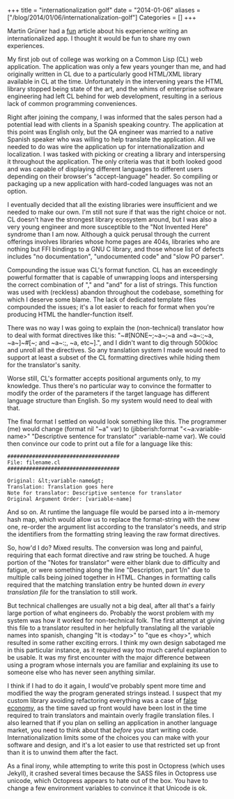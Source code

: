 +++
title = "internationalization golf"
date = "2014-01-06"
aliases = ["/blog/2014/01/06/internationalization-golf"]
Categories = []
+++

Martin Grüner had a [fun](http://martingryner.com/software-localization-is-tricky/) article about his experience writing an internationalized app. I thought it would be fun to share my own experiences.

My first job out of college was working on a Common Lisp (CL) web application. The application was only a few years younger than me, and had originally written in CL due to a particularly good HTML/XML library available in CL at the time. Unfortunately in the intervening years the HTML library stopped being state of the art, and the whims of enterprise software engineering had left CL behind for web development, resulting in a serious lack of common programming conveniences.

Right after joining the company, I was informed that the sales person had a potential lead with clients in a Spanish speaking country. The application at this point was English only, but the QA engineer was married to a native Spanish speaker who was willing to help translate the application. All we needed to do was wire the application up for internationalization and localization. I was tasked with picking or creating a library and interspersing it throughout the application. The only criteria was that it both looked good and was capable of displaying different languages to different users depending on their browser's "accept-language" header. So compiling or packaging up a new application with hard-coded languages was not an option.

I eventually decided that all the existing libraries were insufficient and we needed to make our own. I'm still not sure if that was the right choice or not. CL doesn't have the strongest library ecosystem around, but I was also a very young engineer and more susceptible to the "Not Invented Here" syndrome than I am now. Although a quick perusal through the current offerings involves libraries whose home pages are 404s, libraries who are nothing but FFI bindings to a GNU C library, and those whose list of defects includes "no documentation", "undocumented code" and "slow PO parser".

Compounding the issue was CL's format function. CL has an exceedingly powerful formatter that is capable of unwrapping loops and interspersing the correct combination of "," and "and" for a list of strings. This function was used with (reckless) abandon throughout the codebase, something for which I deserve some blame. The lack of dedicated template files compounded the issues; it's a lot easier to reach for format when you're producing HTML the handler-function itself.

There was no way I was going to explain the (non-technical) translator how to deal with format directives like this: "~#[NONE~;~a~;~a and ~a~:;~a, ~a~]~#[~; and ~a~:;, ~a, etc~].", and I didn't want to dig through 500kloc and unroll all the directives. So any translation system I made would need to support at least a subset of the CL formatting directives while hiding them for the translator's sanity.

Worse still, CL's formatter accepts positional arguments only, to my knowledge. Thus there's no particular way to convince the formatter to modify the order of the parameters if the target language has different language structure than English. So my system would need to deal with that.

The final format I settled on would look something like this. The programmer (me) would change (format nil "~a" var) to (jibberish:format "&lt;~a:variable-name&gt;" "Descriptive sentence for translator" :variable-name var). We could then convince our code to print out a file for a language like this:

```
####################################
File: filename.cl
####################################

Original: &lt;variable-name&gt;
Translation: Translation goes here
Note for translator: Descriptive sentence for translator
Original Argument Order: [variable-name]
```

And so on. At runtime the language file would be parsed into a in-memory hash map, which would allow us to replace the format-string with the new one, re-order the argument list according to the translator's needs, and strip the identifiers from the formatting string leaving the raw format directives.


So, how'd I do? Mixed results. The conversion was long and painful, requiring that each format directive and raw string be touched. A huge portion of the "Notes for translator" were either blank due to difficulty and fatigue, or were something along the line "Description, part 1/n" due to multiple calls being joined together in HTML. Changes in formatting calls required that the matching translation entry be hunted down *in every translation file* for the translation to still work.

But technical challenges are usually not a big deal, after all that's a fairly large portion of what engineers do. Probably the worst problem with my system was how it worked for non-technical folk. The first attempt at giving this file to a translator resulted in her helpfully translating all the variable names into spanish, changing "It is &lt;today&gt;" to "que es &lt;hoy&gt;", which resulted in some rather exciting errors. I think my own design sabotaged me in this particular instance, as it required way too much careful explanation to be usable. It was my first encounter with the major difference between using a program whose internals you are familiar and explaining its use to someone else who has never seen anything similar.

I think if I had to do it again, I would've probably spent more time and modified the way the program generated strings instead. I suspect that my custom library avoiding refactoring everything was a case of [false economy](http://en.wikipedia.org/wiki/False_economy), as the time saved up front would have been lost in the time required to train translators and maintain overly fragile translation files. I also learned that if you plan on selling an application in another language market, you need to think about that *before* you start writing code. Internationalization limits some of the choices you can make with your software and design, and it's a lot easier to use that restricted set up front than it is to unwind them after the fact.


As a final irony, while attempting to write this post in Octopress (which uses Jekyll), it crashed several times because the SASS files in Octopress use unicode, which Octopress appears to hate out of the box. You have to change a few environment variables to convince it that Unicode is ok.
